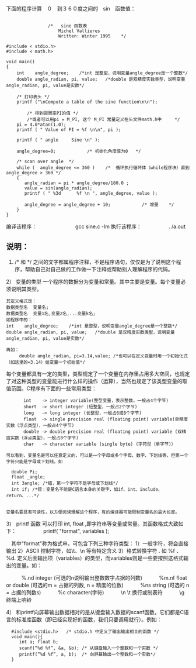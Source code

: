  下面的程序计算　０　到３６０度之间的　sin　函数值：
```

                /*   sine 函数表             
                    Michel Vallieres     
                    Written: Winter 1995    */

#include < stdio.h>
#include < math.h>

void main()
{
    int    angle_degree;    /*int 是整型，说明变量angle_degree是一个整数*/
    double angle_radian, pi, value;   /*double 是双精度实数类型，说明变量angle_radian, pi, value是实数*/

    /* 打印表头 */
    printf ("\nCompute a table of the sine function\n\n");

        /* 得到圆周率PI的值 */
        /*或者可以用pi = M_PI, 这个 M_PI 常量定义在头文件math.h中     */
    pi = 4.0*atan(1.0);
    printf ( " Value of PI = %f \n\n", pi );

    printf ( " angle     Sine \n" );

    angle_degree=0;            /* 初始化角度值为0   */

    /* scan over angle  */
    while (  angle_degree <= 360 )    /*  循环执行循环体（while程序块）直到angle_degree > 360 */
    {
       angle_radian = pi * angle_degree/180.0 ;
       value = sin(angle_radian);
       printf ( " %3d      %f \n ", angle_degree, value );

       angle_degree = angle_degree + 10;            /* 增量    */
    }
}
```

编译该程序：
　　　　
　　　gcc sine.c -lm
 执行该程序：　
　　　　. /a.out
    
## 说明：
   
   1)  /*  和 */ 之间的文字都属程序注释，不是程序语句，仅仅是为了说明这个程序，帮助自己对自己做的工作做一下注释或帮助别人理解程序的代码。

  2） 变量的类型
    一个程序的数据分为变量和常量。其中主要是变量。每个变量必须说明其类型。
       
    其定义格式是：
    数据类型名  变量名;
    数据类型名  变量1名,变量2名,...变量k名;    
    如程序中的：
    int    angle_degree;    /*int 是整型，说明变量angle_degree是一个整数*/
    double angle_radian, pi, value;   /*double 是双精度实数类型，说明变量angle_radian, pi, value是实数*/ 
    
    再如：
         double angle_radian, pi=3.14,value; /*也可以在定义变量时用一个初始化式（如这里的=3.14）给变量一个初始值*/
         
     
   每个变量都具有一定的类型，类型规定了一个变量在内存里占用多大空间，也规定了对这种类型的变量能进行什么样的操作（运算），当然也规定了该类型变量的取值范围。C程序有下面的一些常用类型：
   ```
　　　　int    -> integer variable(整型变量，表示整数，一般占4个字节)
　　　　short  -> short integer (短整型，一般占2个字节)
　　　　long   -> long integer (长整型，一般占6或8个字节)
　　　　float  -> single precision real (floating point) variable(单精度实数（浮点类型），一般占4个字节)
　　　　double -> double precision real (floating point) variable (双精度实数（浮点类型），一般占8个字节)
　　　　char   -> character variable (single byte) (字符型（单字节)）
```
    可以看到，变量名是可以任意定义的，可以是一个字母或多个字母、数字、下划线等，但第一个字符只能是字母或下划线。如
    
      double Pi;
      float _angle;
      int 3angle; /*错，第一个字符不是字母或下划线*/
      int if; /*错：变量名不能是C语言本身的关键字，如if、int、include、return、...*/ 
    
    
    变量名要具有可读性，以方便阅读理解这个程序，有的编译器可能限制变量名的最大长度。

3)　printf 函数 可以打印 int, float ,即字符串等变量或常量。其函数格式大致如下：
　　　　　printf( "format", variables );

　其中"format"称为格式串，可包含下列三种字符类型：
   1）一般字符，将会直接输出
   2）ASCII 控制字符，如\t、\n 等有特定含义
   3）格式转换字符 . 如 %f 、%d. 定义后面输出项（variables）的类型，而variables则是一些要按照这格式输出的变量。如：

　　　%.nd    integer (可选的n说明输出整数数字占据的列数)
　　　%m.nf    float or double (可选的m = 占据的列数,
                   n = 精度的位数)
　　　%ns    string (可选的 n = 占据的列数s)
　　　%c        character(字符)
　　　\n \t     换行或制表符
　　　\g    终端上响铃


 4） 和printf向屏幕输出数据相对的是从键盘输入数据的scanf函数，它们都是C语言的标准库函数（即已经实现好的函数，我们只要调用就行）。例如：
 
      #include <stdio.h>   /* stdio.h 中定义了输出输出相关的函数 */
      void main(){
         int a; float b;
         scanf(“%d %f”, &a, &b); /* 从键盘输入一个整数和一个实数 */
         printf(“%d %f”, a, b);  /* 向屏幕输出一个整数和一个实数*/
      }

 
 
 
